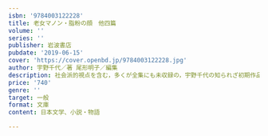 ```yaml
---
isbn: '9784003122228'
title: 老女マノン・脂粉の顔　他四篇
volume: ''
series: ''
publisher: 岩波書店
pubdate: '2019-06-15'
cover: 'https://cover.openbd.jp/9784003122228.jpg'
author: 宇野千代／著 尾形明子／編集
description: 社会派的視点を含む，多くが全集にも未収録の，宇野千代の知られざ初期作品群．(解説=尾形明子)
price: '740'
genre: ''
target: 一般
format: 文庫
content: 日本文学、小説・物語

---
```

